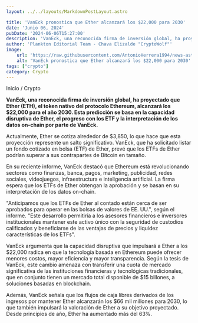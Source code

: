 ```yaml
---
layout: ../../layouts/MarkdownPostLayout.astro

title: 'VanEck pronostica que Ether alcanzará los $22,000 para 2030'
date: 'Junio 06, 2024'
pubDate: '2024-06-06T15:27:00'
description: 'VanEck, una reconocida firma de inversión global, ha proyectado que Ether, el token nativo del protocolo Ethereum, alcanzará los $22,000 para el año 2030. '
author: 'Plankton Editorial Team - Chava Elizalde "CryptoWolf"'
image:
    url: 'https://raw.githubusercontent.com/AntonioHerrera1994/news-astro/master/src/assets/crypto/crypto173.webp'
    alt: 'VanEck pronostica que Ether alcanzará los $22,000 para 2030'
tags: ["crypto"]
category: Crypto
---
```

<style>
    ul{
         font-family: 'Helvetica', sans-serif;
    }
</style>

<span><a href="/" style="text-decoration:none;color:#0F1416">Inicio</a> / <a href="/crypto" style="text-decoration:none;color:#0F1416">Crypto</a></span>

<p style="font-weight: bold;">VanEck, una reconocida firma de inversión global, ha proyectado que Ether (ETH), el token nativo del protocolo Ethereum, alcanzará los $22,000 para el año 2030. Esta predicción se basa en la capacidad disruptiva de Ether, el progreso con los ETF y la interpretación de los datos on-chain por parte de VanEck.</p>

Actualmente, Ether se cotiza alrededor de $3,850, lo que hace que esta proyección represente un salto significativo. VanEck, que ha solicitado listar un fondo cotizado en bolsa (ETF) de Ether, prevé que los ETFs de Ether podrían superar a sus contrapartes de Bitcoin en tamaño.

En su reciente informe, VanEck destacó que Ethereum está revolucionando sectores como finanzas, banca, pagos, marketing, publicidad, redes sociales, videojuegos, infraestructura e inteligencia artificial. La firma espera que los ETFs de Ether obtengan la aprobación y se basan en su interpretación de los datos on-chain.

"Anticipamos que los ETFs de Ether al contado están cerca de ser aprobados para operar en las bolsas de valores de EE. UU.", según el informe. "Este desarrollo permitiría a los asesores financieros e inversores institucionales mantener este activo único con la seguridad de custodios calificados y beneficiarse de las ventajas de precios y liquidez características de los ETFs".

VanEck argumenta que la capacidad disruptiva que impulsará a Ether a los $22,000 radica en que la tecnología basada en Ethereum puede ofrecer menores costos, mayor eficiencia y mayor transparencia. Según la tesis de VanEck, este cambio amenaza con transferir una cuota de mercado significativa de las instituciones financieras y tecnológicas tradicionales, que en conjunto tienen un mercado total disponible de $15 billones, a soluciones basadas en blockchain.

Además, VanEck señala que los flujos de caja libres derivados de los ingresos por mantener Ether alcanzarán los $66 mil millones para 2030, lo que también impulsará la valoración de Ether a su objetivo proyectado.
Desde principios de año, Ether ha aumentado más del 63%.